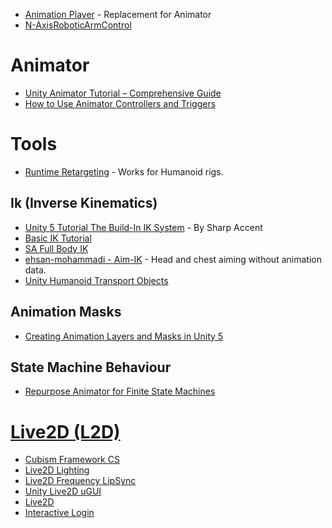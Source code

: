 * [Animation Player](https://github.com/Baste-RainGames/AnimationPlayer) - Replacement for Animator
* [N-AxisRoboticArmControl](https://github.com/Brenocq/N-AxisRoboticArmControl)

# Animator
* [Unity Animator Tutorial – Comprehensive Guide](https://gamedevacademy.org/unity-animator-tutorial/)
* [How to Use Animator Controllers and Triggers](http://www.studica.com/blog/unity-tutorial-animator-controllers)
# Tools
* [Runtime Retargeting](https://github.com/fengkan/RuntimeRetargeting) - Works for Humanoid rigs.

## Ik (Inverse Kinematics)
* [Unity 5 Tutorial The Build-In IK System](https://www.youtube.com/watch?v=EggUxC5_lGE) - By Sharp Accent
* [Basic IK Tutorial](https://www.youtube.com/watch?v=6UgB7TMk3Bg)
* [SA Full Body IK](https://github.com/Stereoarts/SAFullBodyIK)
* [ehsan-mohammadi - Aim-IK](https://github.com/ehsan-mohammadi/Aim-IK) - Head and chest aiming without animation data.
* [Unity Humanoid Transport Objects](https://github.com/mariusrubo/Unity-Humanoid-TransportObjects)


## Animation Masks
* [Creating Animation Layers and Masks in Unity 5](https://www.youtube.com/watch?v=-SAnr8-Xfgg)
## State Machine Behaviour
* [Repurpose Animator for Finite State Machines](https://medium.com/the-unity-developers-handbook/dont-re-invent-finite-state-machines-how-to-repurpose-unity-s-animator-7c6c421e5785)

# [Live2D (L2D)](https://en.wikipedia.org/wiki/Live2D)

* [Cubism Framework CS](https://github.com/Nkyoku/CubismFrameworkCS)
* [Live2D Lighting](https://github.com/DenchiSoft/Live2DLighting)
* [Live2D Frequency LipSync](https://github.com/DenchiSoft/Live2DFrequencyLipSync)
* [Unity Live2D uGUI](https://github.com/akof1314/Unity-Live2D-uGUI)
* [Live2D](https://github.com/jethummer/Live2D)
* [Interactive Login](https://github.com/iodes/InteractiveLogin)
